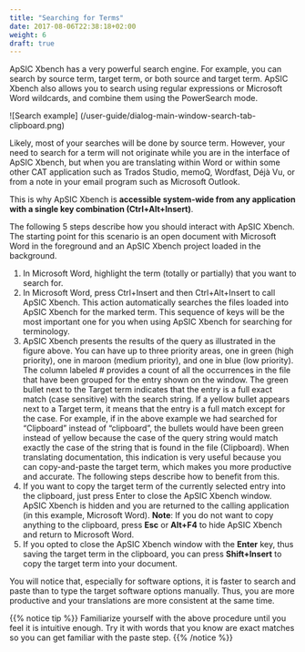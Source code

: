 ```yaml
---
title: "Searching for Terms"
date: 2017-08-06T22:38:18+02:00
weight: 6
draft: true
---
```


ApSIC Xbench has a very powerful search engine. For example, you can
search by source term, target term, or both source and target term. ApSIC
Xbench also allows you to search using regular expressions or Microsoft
Word wildcards, and combine them using the PowerSearch mode.

![Search example] (/user-guide/dialog-main-window-search-tab-clipboard.png)

Likely, most of your searches will be done by source term. However,
your need to search for a term will not originate while you are in the
interface of ApSIC Xbench, but when you are translating within Word or
within some other CAT application such as Trados Studio, memoQ,
Wordfast, Déjà Vu, or from a note in your email program such as
Microsoft Outlook.

This is why ApSIC Xbench is **accessible system-wide from any
application with a single key combination (Ctrl+Alt+Insert)**.

The following 5 steps describe how you should interact with ApSIC
Xbench. The starting point for this scenario is an open document with
Microsoft Word in the foreground and an ApSIC Xbench project loaded
in the background.

1. In Microsoft Word, highlight the term (totally or partially) that you
   want to search for. 
2. In Microsoft Word, press Ctrl+Insert and then Ctrl+Alt+Insert to call
   ApSIC Xbench. This action automatically searches the files loaded
   into ApSIC Xbench for the marked term. This sequence of keys will
   be the most important one for you when using ApSIC Xbench for
   searching for terminology. 
3. ApSIC Xbench presents the results of the query as illustrated in the
   figure above.
   You can have up to three priority areas, one in green (high priority),
   one in maroon (medium priority), and one in blue (low priority). The
   column labeled # provides a count of all the occurrences in the file
   that have been grouped for the entry shown on the window.
   The green bullet next to the Target term indicates that the entry is a
   full exact match (case sensitive) with the search string. If a yellow
   bullet appears next to a Target term, it means that the entry is a full
   match except for the case. For example, if in the above example we
   had searched for “Clipboard” instead of “clipboard”, the bullets
   would have been green instead of yellow because the case of the
   query string would match exactly the case of the string that is found
   in the file (Clipboard).
   When translating documentation, this indication is very useful
   because you can copy-and-paste the target term, which makes you
   more productive and accurate. The following steps describe how to
   benefit from this.
4. If you want to copy the target term of the currently selected entry into
   the clipboard, just press Enter to close the ApSIC Xbench window.
   ApSIC Xbench is hidden and you are returned to the calling
   application (in this example, Microsoft Word).
   **Note**: If you do not want to copy anything to the clipboard, press **Esc**
   or **Alt+F4** to hide ApSIC Xbench and return to Microsoft Word.
5. If you opted to close the ApSIC Xbench window with the **Enter** key,
thus saving the target term in the clipboard, you can press **Shift+Insert**
to copy the target term into your document.

You will notice that, especially for software options, it is faster to search
and paste than to type the target software options manually. Thus, you are
more productive and your translations are more consistent at the same
time.

{{% notice tip %}}
Familiarize yourself with the above procedure until you feel it is
intuitive enough. Try it with words that you know are exact matches so
you can get familiar with the paste step. 
{{% /notice %}}